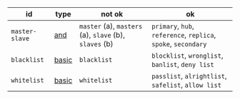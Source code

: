 | id | type | not ok | ok |
| - | - | - | - |
| `master-slave` | [and](#and) | `master` (a), `masters` (a), `slave` (b), `slaves` (b) | `primary`, `hub`, `reference`, `replica`,  `spoke`, `secondary` |
| `blacklist` | [basic](#basic) | `blacklist` | `blocklist`, `wronglist`, `banlist`, `deny list` |
| `whitelist` | [basic](#basic) | `whitelist` | `passlist`, `alrightlist`, `safelist`, `allow list` |